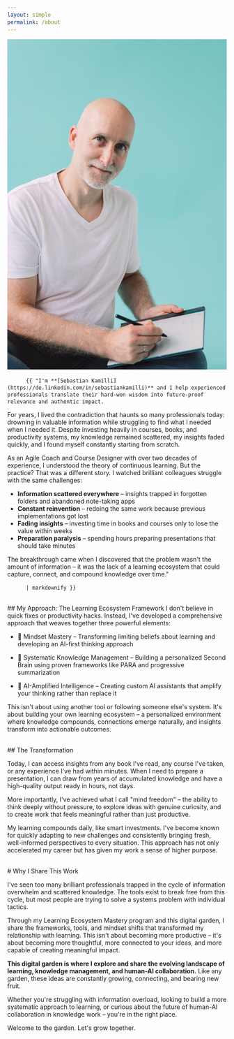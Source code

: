 ```yaml
---
layout: simple
permalink: /about
---
```


<style>
    border-radics:5px;
</style>

<section class="py-5 bg-white about-section">
      <div class="container">
        <div class="row align-items-start">
          <div class="col-lg-4 col-md-5 mb-4 mb-md-0 text-center">
            <img src="assets/sebastinakamilli_annamarialangerfotografie-50087.jpg" class="img-fluid shadow-lg aboutmeimage" style="border-radius:5px!" alt="A picture of Sebastian Kamilli">
          </div>
          <div class="col-lg-8 col-md-7 align-top">

          {{ "I'm **[Sebastian Kamilli](https://de.linkedin.com/in/sebastiankamilli)** and I help experienced professionals translate their hard-won wisdom into future-proof relevance and authentic impact.

For years, I lived the contradiction that haunts so many professionals today: drowning in valuable information while struggling to find what I needed when I needed it.
Despite investing heavily in courses, books, and productivity systems, my knowledge remained scattered, my insights faded quickly, and I found myself constantly starting from scratch.

As an Agile Coach and Course Designer with over two decades of experience, I understood the theory of continuous learning. But the practice? That was a different story. 
I watched brilliant colleagues struggle with the same challenges: 

- **Information scattered everywhere** – insights trapped in forgotten folders and abandoned note-taking apps
- **Constant reinvention** – redoing the same work because previous implementations got lost
- **Fading insights** – investing time in books and courses only to lose the value within weeks
- **Preparation paralysis** – spending hours preparing presentations that should take minutes

The breakthrough came when I discovered that the problem wasn't the amount of information – it was the lack of a learning ecosystem that could capture, connect, and compound knowledge over time." 
          
          
          | markdownify }}

</div>
        </div>
      </div>
    </section>

<br>
## My Approach: The Learning Ecosystem Framework
I don't believe in quick fixes or productivity hacks. Instead, I've developed a comprehensive approach that weaves together three powerful elements: 


- 🧠 Mindset Mastery – Transforming limiting beliefs about learning and developing an AI-first thinking approach

- 🔗 Systematic Knowledge Management – Building a personalized Second Brain using proven frameworks like PARA and progressive summarization

- 🤖 AI-Amplified Intelligence – Creating custom AI assistants that amplify your thinking rather than replace it

This isn't about using another tool or following someone else's system. 
It's about building your own learning ecosystem – a personalized environment where knowledge compounds, connections emerge naturally, and insights transform into actionable outcomes.

<br>
## The Transformation

Today, I can access insights from any book I've read, any course I've taken, or any experience I've had within minutes. When I need to prepare a presentation, I can draw from years of accumulated knowledge and have a high-quality output ready in hours, not days. 

More importantly, I've achieved what I call "mind freedom" – the ability to think deeply without pressure, to explore ideas with genuine curiosity, and to create work that feels meaningful rather than just productive.

My learning compounds daily, like smart investments. I've become known for quickly adapting to new challenges and consistently bringing fresh, well-informed perspectives to every situation. 
This approach has not only accelerated my career but has given my work a sense of higher purpose.

<br>
# Why I Share This Work

I've seen too many brilliant professionals trapped in the cycle of information overwhelm and scattered knowledge. The tools exist to break free from this cycle, but most people are trying to solve a systems problem with individual tactics.

Through my Learning Ecosystem Mastery program and this digital garden, I share the frameworks, tools, and mindset shifts that transformed my relationship with learning. This isn't about becoming more productive – it's about becoming more thoughtful, more connected to your ideas, and more capable of creating meaningful impact.

**This digital garden is where I explore and share the evolving landscape of learning, knowledge management, and human-AI collaboration.** Like any garden, these ideas are constantly growing, connecting, and bearing new fruit.

Whether you're struggling with information overload, looking to build a more systematic approach to learning, or curious about the future of human-AI collaboration in knowledge work – you're in the right place.

Welcome to the garden. Let's grow together.

<!--
<script src="https://platform.linkedin.com/badges/js/profile.js" async defer type="text/javascript"></script>
<script src="https://ajax.googleapis.com/ajax/libs/jquery/3.2.1/jquery.min.js"></script>

<div style="margin-bottom:30px">


<div class="badge-base LI-profile-badge" data-locale="de_DE" data-size="medium" data-theme="light" data-type="VERTICAL" data-vanity="sebastiankamilli" data-version="v1">
<a class="badge-base__link LI-simple-link" href="https://de.linkedin.com/in/sebastiankamilli?trk=profile-badge">Sebastian Kamilli (geb Radics)</a></div>

-->




              